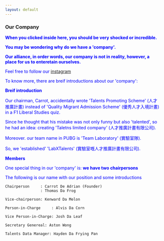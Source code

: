 ```yaml
---
layout: default
---
```


### Our Company
 
__When you clicked inside here, you should be very shocked or incredible.__

__You may be wondering why do we have a 'company'.__
 
__Our alliance, in order words, our company is not in reality, however, a place for us to enteretain ourselves.__

Feel free to follow our [instagram](https://www.instagram.com/labxtalents/)

To know more, there are breif introductions about our 'company':

**Breif introduction**

Our chairman, Carrot, accidentally wrote 'Talents Promoting Scheme' (人才推廣計畫) instead of 'Quality Migrant Admission Scheme' (優秀人才入境計畫) in a F1 Liberal Studies quiz.

Since he thought that his mistake was not only funny but also 'talented', so he had an idea: creating 'Taletns limited company' (人才推廣計畫有限公司).

Moreover. our team name in PUBG is 'Team Laboratory' (實驗室隊).

So, we 'established' 'LabXTalents' (實驗室嘅人才推廣計畫有限公司).

**Members**

One special thing in our 'company' is: **we have two chairpersons**

The following is our name with our position and some introductions

<style>
p{color:Blue;}
</style>

```
Chairperson     : Carrot De Adrian (Founder)
                : Thomas Da Frog

Vice-chairperson: Kenward Da Melon
```

```
Person-in-Charge     : Alvis Da Corn

Vice Person-in-Charge: Josh Da Leaf
```

```
Secretary Genereal: Aston Wong
```

```
Talents Data Manager: Hayden Da Frying Pan
```
